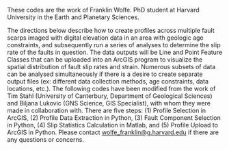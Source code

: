 These codes are the work of Franklin Wolfe. PhD student at Harvard University in the Earth and Planetary Sciences.

The directions below describe how to create profiles across multiple fault scarps imaged with digital elevation data in an area with geologic age constraints, and subsequently run a series of analyses to determine the slip rate of the faults in question. The data outputs will be Line and Point Feature Classes that can be uploaded into an ArcGIS program to visualize the spatial distribution of fault slip rates and strain. Numerous subsets of data can be analysed simultaneously if there is a desire to create separate output files (ex: different data collection methods, age constraints, data locations, etc.). The following codes have been modified from the work of Tim Stahl (University of Canterbury, Department of Geological Sciences) and Biljana Lukovic (GNS Science, GIS Specialist), with whom they were made in collaboration with. There are five steps: (1) Profile Selection in ArcGIS, (2) Profile Data Extraction in Python,  (3) Fault Component Selection in Python, (4) Slip Statistics Calculation in Matlab, and (5) Profile Upload to ArcGIS in Python. Please contact wolfe_franklin@g.harvard.edu if there are any questions or concerns. 
